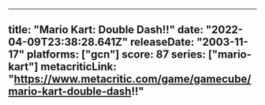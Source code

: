 
---
title: "Mario Kart: Double Dash!!"
date: "2022-04-09T23:38:28.641Z"
releaseDate: "2003-11-17"
platforms: ["gcn"]
score: 87
series: ["mario-kart"]
metacriticLink: "https://www.metacritic.com/game/gamecube/mario-kart-double-dash!!"
---
